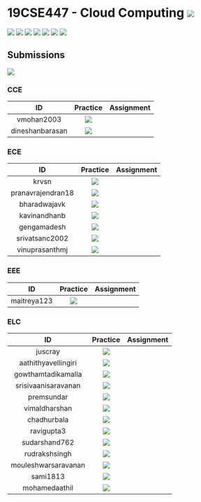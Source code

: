 # 19CSE447 - Cloud Computing ![](https://img.shields.io/badge/-Live-brightgreen)
![](https://img.shields.io/badge/Batch-20EEE-lightgreen) ![](https://img.shields.io/badge/Batch-20ELC-lightgreen) ![](https://img.shields.io/badge/Batch-20CCE-lightgreen) ![](https://img.shields.io/badge/Batch-20ECE-lightgreen) ![](https://img.shields.io/badge/UG-blue) ![](https://img.shields.io/badge/Subject-Cloud-blue) ![](https://img.shields.io/badge/Subject-Elective-purple)  <br/>

## Submissions
![](https://img.shields.io/badge/-Submitted-darkgreen)
### CCE

| ID   | Practice | Assignment | 
|:----:|:--------:|:----------:|
| vmohan2003 | [![](https://img.shields.io/badge/-Submitted-darkgreen)](https://hub.docker.com/r/vmohan2003/my-flask-app/) |
| dineshanbarasan | [![](https://img.shields.io/badge/-Submitted-darkgreen)](https://hub.docker.com/r/dineshanbarasan/my-flask-app/) | |

### ECE

| ID   | Practice | Assignment | 
|:----:|:--------:|:----------:|
| krvsn | [![](https://img.shields.io/badge/-Submitted-darkgreen)](https://hub.docker.com/r/krvsn/clouddemo) |
| pranavrajendran18 | [![](https://img.shields.io/badge/-Submitted-darkgreen)](https://hub.docker.com/r/pranavrajendran18/19cse447_cloudcomputing/) | 
| bharadwajavk | [![](https://img.shields.io/badge/-Submitted-darkgreen)](https://hub.docker.com/r/bharadwajavk/clouddemo/) | |
| kavinandhanb | [![](https://img.shields.io/badge/-Submitted-darkgreen)](https://hub.docker.com/r/kavinandhanb/19cse447cc/) | |
| gengamadesh | [![](https://img.shields.io/badge/-Submitted-darkgreen)](https://hub.docker.com/r/gengamadesh/clouddemo) | | 
| srivatsanc2002 |  [![](https://img.shields.io/badge/-Submitted-darkgreen)](https://hub.docker.com/r/srivatsanc2002/my-flask-app/) | |
| vinuprasanthmj | [![](https://img.shields.io/badge/-Submitted-darkgreen)](https://hub.docker.com/r/vinuprasanthmj/cloud/) | |

### EEE

| ID   | Practice | Assignment | 
|:----:|:--------:|:----------:|
| maitreya123 | [![](https://img.shields.io/badge/-Submitted-darkgreen)](https://hub.docker.com/r/maitreya123/flask-app) | |

### ELC
| ID   | Practice | Assignment | 
|:----:|:--------:|:----------:|
| juscray | [![](https://img.shields.io/badge/-Submitted-darkgreen)](https://hub.docker.com/r/juscray/my-flask-app) |  |
| aathithyavellingiri | [![](https://img.shields.io/badge/-Submitted-darkgreen)](https://hub.docker.com/r/aathithyavellingiri/aathithya-clouddemo) |  |
| gowthamtadikamalla | [![](https://img.shields.io/badge/-Submitted-darkgreen)](https://hub.docker.com/repository/docker/gowthamtadikamalla/my-flask-app/general) | 
| srisivaanisaravanan | [![](https://img.shields.io/badge/-Submitted-darkgreen)](https://hub.docker.com/r/srisivaanisaravanan/demoimage1) |  |
| premsundar | [![](https://img.shields.io/badge/-Submitted-darkgreen)](https://hub.docker.com/r/premsundar/my-flask-app) | |
| vimaldharshan | [![](https://img.shields.io/badge/-Submitted-darkgreen)](https://hub.docker.com/r/vimaldharshan/clouddemo/) | |
| chadhurbala | [![](https://img.shields.io/badge/-Submitted-darkgreen)](https://hub.docker.com/r/chadhurbala/my-flask-app) | |
| ravigupta3 | [![](https://img.shields.io/badge/-Submitted-darkgreen)](https://hub.docker.com/r/ravigupta3/my-flask-app) | |
| sudarshand762 | [![](https://img.shields.io/badge/-Submitted-darkgreen)](https://hub.docker.com/r/sudarshand762/clouddemo) | |
| rudrakshsingh | [![](https://img.shields.io/badge/-Submitted-darkgreen)](https://hub.docker.com/r/rudrakshsingh/my-flask-app) | |
| mouleshwarsaravanan | [![](https://img.shields.io/badge/-Submitted-darkgreen)](https://hub.docker.com/r/mouleshwarsaravanan/my-flask-app) | |
| sami1813 | [![](https://img.shields.io/badge/-Submitted-darkgreen)](https://hub.docker.com/r/sami1813/my-flask-app) | | 
| mohamedaathil | [![](https://img.shields.io/badge/-Submitted-darkgreen)](https://hub.docker.com/r/mohamedaathil/clouddocker) | |
